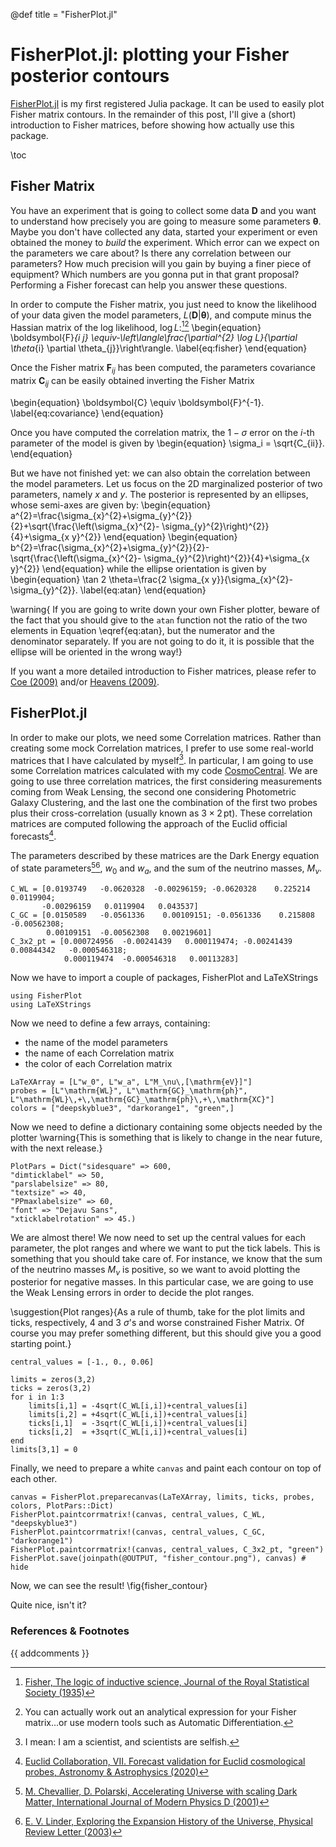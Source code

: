 @def title = "FisherPlot.jl"

# FisherPlot.jl: plotting your Fisher posterior contours

[FisherPlot.jl](https://github.com/marcobonici/FisherPlot.jl) is my first registered Julia
package. It can be used to easily plot Fisher matrix contours. In the remainder of this
post, I'll give a (short) introduction to Fisher matrices, before showing how actually use
this package. 




\toc

## Fisher Matrix

You have an experiment that is going to collect some data $\boldsymbol{D}$ and you want to
understand how precisely you are going to measure some parameters $\boldsymbol{\theta}.$
Maybe you don't have collected any data, started your experiment or even obtained the money
to _build_ the experiment. Which error can we expect on the parameters we care about? Is
there any correlation between our parameters? How much precision will you gain by buying a
finer piece of equipment?  Which numbers are you gonna put in that grant proposal?
Performing a Fisher forecast can help you answer these questions.

In order to compute the Fisher matrix, you just need to know the likelihood of your data
given the model parameters, $L(\boldsymbol{D}|\boldsymbol{\theta})$, and compute minus the
Hassian matrix of the log likelihood, $\log L$:[^fisher][^computation]
\begin{equation}
\boldsymbol{F}_{i j} \equiv-\left\langle\frac{\partial^{2} \log L}{\partial \theta_{i}
\partial \theta_{j}}\right\rangle.
\label{eq:fisher}
\end{equation}

Once the Fisher matrix $\boldsymbol{F}_{i j}$ has been computed, the parameters covariance
matrix $\boldsymbol{C}_{ij}$ can be easily obtained inverting the Fisher Matrix

\begin{equation}
\boldsymbol{C} \equiv \boldsymbol{F}^{-1}.
\label{eq:covariance}
\end{equation}

Once you have computed the correlation matrix, the  $1-\sigma$ error on the $i$-th parameter
of the model is given by
\begin{equation}
\sigma_i = \sqrt{C_{ii}}.
\end{equation}

But we have not finished yet: we can also obtain the correlation between the model
parameters. Let us focus on the $2\mathrm{D}$ marginalized posterior of two parameters,
namely $x$ and $y$. The posterior is represented by an ellipses, whose semi-axes are given
by:
\begin{equation}
a^{2}=\frac{\sigma_{x}^{2}+\sigma_{y}^{2}}{2}+\sqrt{\frac{\left(\sigma_{x}^{2}-
\sigma_{y}^{2}\right)^{2}}{4}+\sigma_{x y}^{2}}
\end{equation}
\begin{equation}
b^{2}=\frac{\sigma_{x}^{2}+\sigma_{y}^{2}}{2}-\sqrt{\frac{\left(\sigma_{x}^{2}-
\sigma_{y}^{2}\right)^{2}}{4}+\sigma_{x y}^{2}}
\end{equation}
while the ellipse orientation is given by
\begin{equation}
\tan 2 \theta=\frac{2 \sigma_{x y}}{\sigma_{x}^{2}-\sigma_{y}^{2}}.
\label{eq:atan}
\end{equation}

\warning{
If you are going to write down your own Fisher plotter, beware of the fact that you should
give to the `atan` function not the ratio of the two elements in Equation \eqref{eq:atan},
but the numerator and the denominator separately. If you are not going to do it, it is
possible that the ellipse will be oriented in the wrong way!}


If you want a more detailed introduction to Fisher matrices, please refer to
[Coe (2009)](https://arxiv.org/pdf/0906.4123.pdf) and/or
[Heavens (2009)](http://www.bo.astro.it/~school/school09/Presentations/Bertinoro09_Alan_Heavens_Notes.pdf).

## FisherPlot.jl

In order to make our plots, we need some Correlation matrices. Rather than creating some
mock Correlation matrices, I prefer to use some real-world matrices that I have calculated by
myself[^fun]. In particular, I am going to use some Correlation matrices calculated
with my code [CosmoCentral](https://github.com/marcobonici/CosmoCentral.jl). We are going to
use three correlation matrices, the first considering measurements coming from Weak Lensing,
the second one considering Photometric Galaxy Clustering, and the last one the combination
of the first two probes plus their cross-correlation (usually known as $3\times2\,\text{pt}$).
These correlation matrices are computed following the approach of the Euclid official
forecasts[^euclid].

The parameters described by these matrices are the Dark Energy equation of state
parameters[^chevallier][^linder], $w_0$ and $w_a$, and the sum of the neutrino masses,
$M_\nu$. 


```julia:correlation_matrices
C_WL = [0.0193749   -0.0620328  -0.00296159; -0.0620328    0.225214    0.0119904;
       -0.00296159   0.0119904   0.043537]
C_GC = [0.0150589   -0.0561336    0.00109151; -0.0561336    0.215808    -0.00562308;
        0.00109151  -0.00562308   0.00219601]
C_3x2_pt = [0.000724956  -0.00241439   0.000119474; -0.00241439   0.00844342   -0.000546318;
            0.000119474  -0.000546318   0.00113283]
```
Now we have to import a couple of packages, FisherPlot and LaTeXStrings
```julia:import_packages
using FisherPlot
using LaTeXStrings
```
Now we need to define a few arrays, containing:
- the name of the model parameters 
- the name of each Correlation matrix
- the color of each Correlation matrix
```julia:define_probes
LaTeXArray = [L"w_0", L"w_a", L"M_\nu\,[\mathrm{eV}]"]
probes = [L"\mathrm{WL}", L"\mathrm{GC}_\mathrm{ph}",
L"\mathrm{WL}\,+\,\mathrm{GC}_\mathrm{ph}\,+\,\mathrm{XC}"]
colors = ["deepskyblue3", "darkorange1", "green",]
```
Now we need to define  a dictionary containing some objects needed by the plotter
\warning{This is something that is likely to change in the near future, with the next
release.}

```julia:define_plotpars
PlotPars = Dict("sidesquare" => 600,
"dimticklabel" => 50,
"parslabelsize" => 80,
"textsize" => 40,
"PPmaxlabelsize" => 60,
"font" => "Dejavu Sans",
"xticklabelrotation" => 45.)
```
We are almost there! We now need to set up the central values for each parameter, the plot
ranges and where we want to put the tick labels. This is something that you should take care
of. For instance, we know that the sum of the neutrino masses $M_\nu$ is positive,
so we want to avoid plotting the posterior for negative masses. In this particular
case, we are going to use the Weak Lensing errors in order to decide the plot ranges.

\suggestion{Plot ranges}{As a rule of thumb, take for the plot limits and ticks,
respectively, 4 and 3 $\sigma$'s and worse constrained Fisher Matrix. Of course you may
prefer something different, but this should give you a good starting point.}


```julia:define_plotranges
central_values = [-1., 0., 0.06]

limits = zeros(3,2)
ticks = zeros(3,2)
for i in 1:3
    limits[i,1] = -4sqrt(C_WL[i,i])+central_values[i]
    limits[i,2] = +4sqrt(C_WL[i,i])+central_values[i]
    ticks[i,1]  = -3sqrt(C_WL[i,i])+central_values[i]
    ticks[i,2]  = +3sqrt(C_WL[i,i])+central_values[i]
end
limits[3,1] = 0
```
Finally, we need to prepare a white ``canvas`` and paint each contour on top of each other.
```julia:plot_fisher
canvas = FisherPlot.preparecanvas(LaTeXArray, limits, ticks, probes, colors, PlotPars::Dict)
FisherPlot.paintcorrmatrix!(canvas, central_values, C_WL, "deepskyblue3")
FisherPlot.paintcorrmatrix!(canvas, central_values, C_GC, "darkorange1")
FisherPlot.paintcorrmatrix!(canvas, central_values, C_3x2_pt, "green")
FisherPlot.save(joinpath(@OUTPUT, "fisher_contour.png"), canvas) # hide
```
Now, we can see the result!
\fig{fisher_contour}

Quite nice, isn't it?


### References & Footnotes
[^fisher]: [Fisher, The logic of inductive science, Journal of the Royal Statistical Society (1935)](https://www.jstor.org/stable/2342435?origin=JSTOR-pdf)
[^computation]: You can actually work out an analytical expression for your Fisher matrix...or use modern tools such as Automatic Differentiation.
[^fun]: I mean: I am a scientist, and scientists are selfish.
[^euclid]: [Euclid Collaboration, VII. Forecast validation for Euclid cosmological probes, Astronomy & Astrophysics (2020)](https://www.aanda.org/articles/aa/full_html/2020/10/aa38071-20/aa38071-20.html)
[^chevallier]: [M. Chevallier, D. Polarski, Accelerating Universe with scaling Dark Matter, International Journal of Modern Physics D (2001)](https://www.worldscientific.com/doi/abs/10.1142/S0218271801000822)
[^linder]: [E. V. Linder, Exploring the Expansion History of the Universe, Physical Review Letter (2003)](https://journals.aps.org/prl/abstract/10.1103/PhysRevLett.90.091301)


{{ addcomments }}
